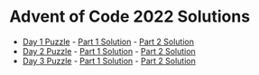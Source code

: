 # Advent of Code 2022 Solutions

- [Day 1 Puzzle](https://adventofcode.com/2022/day/1) - [Part 1 Solution](./src/day1/part1.js) - [Part 2 Solution](./src/day1/part2.js)
- [Day 2 Puzzle](https://adventofcode.com/2022/day/2) - [Part 1 Solution](./src/day2/part1.js) - [Part 2 Solution](./src/day2/part2.js)
- [Day 3 Puzzle](https://adventofcode.com/2022/day/3) - [Part 1 Solution](./src/day3/part1.js) - [Part 2 Solution](./src/day3/part2.js)